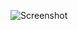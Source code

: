 ![Screenshot](https://raw.githubusercontent.com/Cryakl/Ultimate-RAT-Collection/refs/heads/main/NjRat/njRAT%20v0.7D%20Dangerous%20Edition%202019/Screenshot.png)
